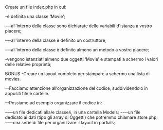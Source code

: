 Create un file index.php in cui:

-è definita una classe ‘Movie’;

---all'interno della classe sono dichiarate delle variabili d'istanza a vostro piacere;

---all'interno della classe è definito un costruttore;

---all'interno della classe è definito almeno un metodo a vostro piacere;

-vengono istanziati almeno due oggetti ‘Movie’ e stampati a schermo i valori delle relative proprietà;



BONUS
-Creare un layout completo per stampare a schermo una lista di movies.

--Facciamo attenzione all’organizzazione del codice, suddividendolo in appositi file e cartelle.

--Possiamo ad esempio organizzare il codice in:

----un file dedicati alla/e classe/i, in una cartella Models;
----un file dedicato ai dati (tipo gli array di Oggetti) che potremmo chiamare store.php;
----una serie di file per organizzare il layout in partials;